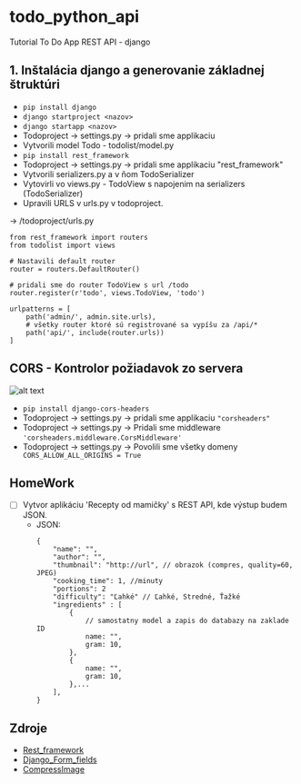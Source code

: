 # todo_python_api
 Tutorial To Do App REST API - django

## 1. Inštalácia django a generovanie základnej štruktúri

- ```pip install django```
- ```django startproject <nazov>```
- ```django startapp <nazov>```
- Todoproject -> settings.py -> pridali sme applikaciu
- Vytvorili model Todo - todolist/model.py
- ```pip install rest_framework```
- Todoproject -> settings.py -> pridali sme applikaciu "rest_framework"
- Vytvorili serializers.py a v ňom TodoSerializer
- Vytovirli vo views.py - TodoView s napojenim na serializers (TodoSerializer)
- Upravili URLS v urls.py v todoproject.


-> /todoproject/urls.py
```
from rest_framework import routers
from todolist import views

# Nastavili default router
router = routers.DefaultRouter() 

# pridali sme do router TodoView s url /todo
router.register(r'todo', views.TodoView, 'todo') 

urlpatterns = [
    path('admin/', admin.site.urls),
    # všetky router ktoré sú registrované sa vypíšu za /api/*
    path('api/', include(router.urls)) 
]
```


## CORS - Kontrolor požiadavok zo servera
![alt text](https://miro.medium.com/max/1400/0*heiz7awNkQ1B0O8e.png)

- ```pip install django-cors-headers```
- Todoproject -> settings.py -> pridali sme applikaciu ```"corsheaders"```
- Todoproject -> settings.py -> Pridali sme middleware ```'corsheaders.middleware.CorsMiddleware'```
- Todoproject -> settings.py -> Povolili sme všetky domeny ``` CORS_ALLOW_ALL_ORIGINS = True```

## HomeWork
- [ ] Vytvor aplikáciu 'Recepty od mamičky' s REST API, kde výstup budem JSON.
    - JSON:
        ```
        {
            "name": "",
            "author": "",
            "thumbnail": "http://url", // obrazok (compres, quality=60, JPEG)
            "cooking_time": 1, //minuty
            "portions": 2
            "difficulty": "Ľahké" // Ľahké, Stredné, Ťažké
            "ingredients" : [
                { 
                    // samostatny model a zapis do databazy na zaklade ID
                    name: "",
                    gram: 10,
                },
                { 
                    name: "",
                    gram: 10,
                },...
            ],
        }
        ```

## Zdroje
- [Rest_framework](https://www.django-rest-framework.org/)
- [Django_Form_fields](https://docs.djangoproject.com/en/4.0/ref/forms/fields/#built-in-field-classes)
- [CompressImage](https://mahmudtopu3.medium.com/compress-images-in-the-background-using-python-django-8ec4df7cad3c)